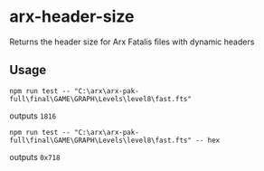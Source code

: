 # arx-header-size

Returns the header size for Arx Fatalis files with dynamic headers

## Usage

`npm run test -- "C:\arx\arx-pak-full\final\GAME\GRAPH\Levels\level8\fast.fts"`

outputs `1816`

`npm run test -- "C:\arx\arx-pak-full\final\GAME\GRAPH\Levels\level8\fast.fts" -- hex`

outputs `0x718`
